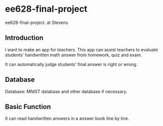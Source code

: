 # ee628-final-project
ee628-final-project. at Stevens

## Introduction
I want to make an app for teachers. This app can assist teachers to evaluate students' handwritten math answer from homework, quiz and exam.

It can automatically judge students' final answer is right or wrong. 

## Database
Database: MNIST database and other database if necessary.

## Basic Function
It can read handwritten answers in a answer book line by line.  


